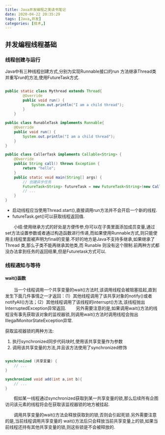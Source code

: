 ```yaml
---
title: Java并发编程之美读书笔记
date: 2020-04-22 20:35:29
tags: [Java,并发]
categories: [技术,]
---
```


## 并发编程线程基础

### 线程创建与运行

Java中有三种线程创建方式,分别为实现Runnable接口的run 方法继承Thread类并重写run的方法,使用FutureTask方式.

<!--more-->

``` java

public static class Mythread extends Thread{
        @Override
        public void run() {
            System.out.println("I am a child thread");
        }
    }

public class RunableTask implements Runnable{
    @Override
    public void run() {
        System.out.println("I am a child thread");
    }
}

public class CallerTask implements Callable<String> {
    @Override
    public String call() throws Exception {
        return "hello";
    }
    public static void main(String[] args) {
        // 创建异步任务
        FutureTask<String> futureTask = new FutureTask<String>(new CallerTask());
        // ...
    }
}
```

- 启动线程应当使用Thread.start(),直接调用run方法并不会开启一个新的线程.
- futureTask.get()可以获取线程返回值.

&emsp;&emsp;小结:使用继承方式的好处是方便传参,你可以在子类里面添加成员变量,通过set方法设置参数或者通过构造函数进行传递,而如果使用Runnable方式,则只能使用主线程里面被声明为final的变量.不好的地方是Java不支持多继承,如果继承了 Thread 类,那么子类不能再继承其他类,而 Runable 则没有这个限制.前两种方式都没办法拿到任务的返回结果,但是Futuretask方式可以.

### 线程通知与等待

#### wait()函数

&emsp;&emsp;当一个线程调用一个共享变量的wait()方法时,该调用线程会被阻塞挂起,直到发生下面几件事情之一才返回：(1）其他线程调用了该共享对象的notify()或者notifyAll()方法；(2）其他线程调用了该线程的interrupt()方法,该线程抛出InterruptedException异常返回.
&emsp;&emsp;另外需要注意的是,如果调用wait()方法的线程没有事先获取该对象的监视器锁,则调用wait()方法时调用线程会抛出IllegalMonitorStateException异常.

获取监视器锁的两种方法:

1. 执行synchronized同步代码块时,使用该共享变量作为参数
2. 调用该共享变量的方法,并且该方法使用了synchronized修饰

```java

synchronized (共享变量) {
    // ...
}

synchronized void add(int a,int b){
    // ...
}
```

&emsp;&emsp;假如某一线程通过synchronized获取到某一共享变量的锁,那么后续所有企图访问该元素的线程将会在获取该监视器锁的地方被挂起.

&emsp;&emsp;调用共享变量的wait()方法会释放获取到的锁,否则会引起死锁.另外需要注意的是,当前线程调用共享变量的 wait()方法后只会释放当前共享变量上的锁,如果当前线程还持有其他共享变量的锁,则这些锁是不会被释放的.
